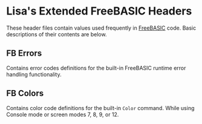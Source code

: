 # Lisa's Extended FreeBASIC Headers

These header files contain values used frequently in [FreeBASIC](https://www.freebasic.net/) code.
Basic descriptions of their contents are below.

## FB Errors
Contains error codes definitions for the built-in FreeBASIC runtime error handling functionality.

## FB Colors
Contains color code definitions for the built-in `Color` command.
While using Console mode or screen modes 7, 8, 9, or 12.

